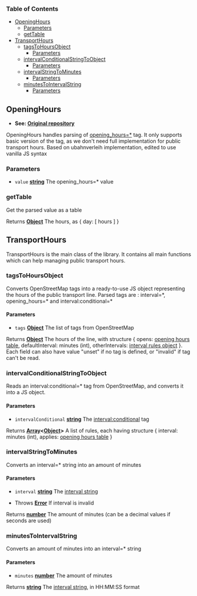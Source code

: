 <!-- Generated by documentation.js. Update this documentation by updating the source code. -->

### Table of Contents

-   [OpeningHours][1]
    -   [Parameters][2]
    -   [getTable][3]
-   [TransportHours][4]
    -   [tagsToHoursObject][5]
        -   [Parameters][6]
    -   [intervalConditionalStringToObject][7]
        -   [Parameters][8]
    -   [intervalStringToMinutes][9]
        -   [Parameters][10]
    -   [minutesToIntervalString][11]
        -   [Parameters][12]

## OpeningHours

-   **See: [Original repository][13]**

OpeningHours handles parsing of [opening_hours=\*][14] tag.
It only supports basic version of the tag, as we don't need full implementation for public transport hours.
Based on ubahnverleih implementation, edited to use vanilla JS syntax

### Parameters

-   `value` **[string][15]** The opening_hours=\* value

### getTable

Get the parsed value as a table

Returns **[Object][16]** The hours, as { day: [ hours ] }

## TransportHours

TransportHours is the main class of the library.
It contains all main functions which can help managing public transport hours.

### tagsToHoursObject

Converts OpenStreetMap tags into a ready-to-use JS object representing the hours of the public transport line.
Parsed tags are : interval=\*, opening_hours=\* and interval:conditional=\*

#### Parameters

-   `tags` **[Object][16]** The list of tags from OpenStreetMap

Returns **[Object][16]** The hours of the line, with structure { opens: [opening hours table][3], defaultInterval: minutes (int), otherIntervals: [interval rules object][7] }. Each field can also have value "unset" if no tag is defined, or "invalid" if tag can't be read.

### intervalConditionalStringToObject

Reads an interval:conditional=\* tag from OpenStreetMap, and converts it into a JS object.

#### Parameters

-   `intervalConditional` **[string][15]** The [interval:conditional][17] tag

Returns **[Array][18]&lt;[Object][16]>** A list of rules, each having structure { interval: minutes (int), applies: [opening hours table][3] }

### intervalStringToMinutes

Converts an interval=\* string into an amount of minutes

#### Parameters

-   `interval` **[string][15]** The [interval string][17]


-   Throws **[Error][19]** If interval is invalid

Returns **[number][20]** The amount of minutes (can be a decimal values if seconds are used)

### minutesToIntervalString

Converts an amount of minutes into an interval=\* string

#### Parameters

-   `minutes` **[number][20]** The amount of minutes

Returns **[string][15]** The [interval string][17], in HH:MM:SS format

[1]: #openinghours

[2]: #parameters

[3]: #gettable

[4]: #transporthours

[5]: #tagstohoursobject

[6]: #parameters-1

[7]: #intervalconditionalstringtoobject

[8]: #parameters-2

[9]: #intervalstringtominutes

[10]: #parameters-3

[11]: #minutestointervalstring

[12]: #parameters-4

[13]: https://github.com/ubahnverleih/simple-opening-hours

[14]: https://wiki.openstreetmap.org/wiki/Key:opening_hours

[15]: https://developer.mozilla.org/docs/Web/JavaScript/Reference/Global_Objects/String

[16]: https://developer.mozilla.org/docs/Web/JavaScript/Reference/Global_Objects/Object

[17]: https://wiki.openstreetmap.org/wiki/Key:interval

[18]: https://developer.mozilla.org/docs/Web/JavaScript/Reference/Global_Objects/Array

[19]: https://developer.mozilla.org/docs/Web/JavaScript/Reference/Global_Objects/Error

[20]: https://developer.mozilla.org/docs/Web/JavaScript/Reference/Global_Objects/Number
